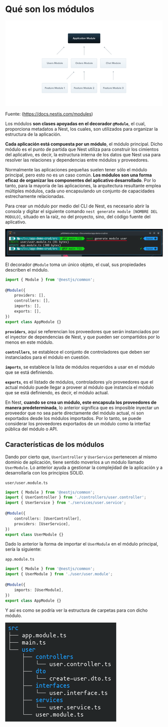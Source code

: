 # Qué son los módulos

![Diagrama de módulos](../assets/Modules_1.png "Diagrama de módulos")

Fuente: (<https://docs.nestjs.com/modules>)

Los módulos **son clases apoyadas en el decorador `@Module`**, el cual, proporciona metadatos a Nest, los cuales, son utilizados para organizar la estructura de la aplicación.

**Cada aplicación está compuesta por un módulo**, el módulo principal. Dicho módulo es el punto de partida que Nest utiliza para construir los cimientos del aplicativo, es decir, la estructura interna de los datos que Nest usa para resolver las relaciones y dependencias entre módulos y proveedores.

Normalmente las aplicaciones pequeñas suelen tener sólo el módulo principal, pero esto no es un caso común. **Los módulos son una forma eficaz de organizar los componentes del aplicativo desarrollado**. Por lo tanto, para la mayoría de las aplicaciones, la arquitectura resultante emplea múltiples módulos, cada uno encapsulando un conjunto de capacidades estrechamente relacionadas.

Para crear un módulo por medio del CLI de Nest, es necesario abrir la consola y digitar el siguiente comando `nest generate module [NOMBRE DEL MODULO]`, situado en la raíz, no del proyecto, sino, del código fuente del aplicativo.

![Generación de un módulo en consola](../assets/generar-modulo-cli.png "Generación de un módulo en consola")

El decorador `@Module` toma un único objeto, el cual, sus propiedades describen el módulo.

```typescript
import { Module } from '@nestjs/common';

@Module({
    providers: [],
    controllers: [],
    imports: [],
    exports: [],
})
export class AppModule {}
```

**`providers`**, aquí se referencian los proveedores que serán instanciados por el inyector de dependencias de Nest, y que pueden ser compartidos por lo menos en este módulo.

**`controllers`**, se establece el conjunto de controladores que deben ser instanciados para el módulo en cuestión.

**`imports`**, se establece la lista de módulos requeridos a usar en el módulo que se está definiendo.

**`exports`**, es el listado de módulos, controladores y/o proveedores que el actual módulo puede llegar a proveer al módulo que instancia el módulo que se está definiendo, es decir, el módulo actual.

En Nest, **cuando se crea un módulo, este encapsula los proveedores de manera predeterminada**, lo anterior significa que es imposible inyectar un proveedor que no sea parte directamente del módulo actual, ni son exportados desde los módulos importados. Por lo tanto, se puede considerar los proveedores exportados de un módulo como la interfaz pública del módulo o API.

## Características de los módulos

Dando por cierto que, `UserController` y `UserService` pertenecen al mismo dominio de aplicación, tiene sentido moverlos a un módulo llamado `UserModule`. Lo anterior ayuda a gestionar la complejidad de la aplicación y a desarrollarla con los principios SOLID.

`user/user.module.ts`
```typescript
import { Module } from '@nestjs/common';
import { UserController } from './controllers/user.controller';
import { UserService } from './services/user.service';

@Module({
    controllers: [UserController],
    providers: [UserService],
})
export class UserModule {}
```

Dado lo anterior la forma de importar el `UserModule` en el módulo principal, sería la siguiente:

`app.module.ts`
```typescript
import { Module } from '@nestjs/common';
import { UserModule } from './user/user.module';

@Module({
    imports: [UserModule],
})
export class AppModule {}
```

Y así es como se podría ver la estructura de carpetas para con dicho módulo.

![Estructura de carpetas](../assets/estructura_1.png "Estructura de carpetas")